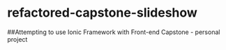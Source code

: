 # refactored-capstone-slideshow

##Attempting to use Ionic Framework with Front-end Capstone - personal project

